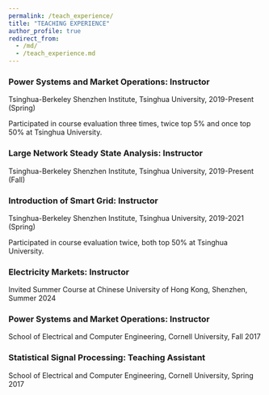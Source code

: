 ```yaml
---
permalink: /teach_experience/
title: "TEACHING EXPERIENCE"
author_profile: true
redirect_from: 
  - /md/
  - /teach_experience.md
---
```


### Power Systems and Market Operations: Instructor
Tsinghua-Berkeley Shenzhen Institute, Tsinghua University, 2019-Present (Spring)

Participated in course evaluation three times, twice top 5% and once top 50% at Tsinghua University.

### Large Network Steady State Analysis: Instructor 
Tsinghua-Berkeley Shenzhen Institute, Tsinghua University, 2019-Present (Fall)

### Introduction of Smart Grid: Instructor 
Tsinghua-Berkeley Shenzhen Institute, Tsinghua University, 2019-2021 (Spring)

Participated in course evaluation twice, both top 50% at Tsinghua University.

### Electricity Markets: Instructor 
Invited Summer Course at Chinese University of Hong Kong, Shenzhen, Summer 2024

### Power Systems and Market Operations: Instructor 
School of Electrical and Computer Engineering, Cornell University, Fall 2017

### Statistical Signal Processing: Teaching Assistant 
School of Electrical and Computer Engineering, Cornell University, Spring 2017
